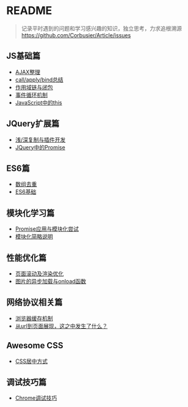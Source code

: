 ﻿# README

> 记录平时遇到的问题和学习感兴趣的知识，独立思考，力求追根溯源    https://github.com/Corbusier/Article/issues

##  JS基础篇

 - [AJAX整理](https://github.com/Corbusier/Article/issues/1)
 - [call/apply/bind总结](https://github.com/Corbusier/Article/issues/5)
 - [作用域链与闭包](https://github.com/Corbusier/Article/issues/6)
 - [事件循环机制](https://github.com/Corbusier/Article/issues/11)
 - [JavaScript中的this](https://github.com/Corbusier/Article/issues/16)

##  JQuery扩展篇

 - [浅/深复制与插件开发](https://github.com/Corbusier/Article/issues/9)
 - [JQuery中的Promise](https://github.com/Corbusier/Article/issues/15)

## ES6篇

 - [数组去重](https://github.com/Corbusier/Article/issues/7)
 - [ES6基础](https://github.com/Corbusier/Article/issues/3)

## 模块化学习篇

 - [Promise应用与模块化尝试](https://github.com/Corbusier/Article/issues/4)
 - [模块化简略说明](https://github.com/Corbusier/Article/issues/14)
 
## 性能优化篇
 - [页面滚动及渲染优化](https://github.com/Corbusier/Article/issues/10)
 - [图片的异步加载与onload函数](https://github.com/Corbusier/Article/issues/13)

## 网络协议相关篇

 - [浏览器缓存机制](https://github.com/Corbusier/Article/issues/8)
 - [从url到页面展现，这之中发生了什么？](https://github.com/Corbusier/Article/issues/17)

## Awesome CSS
 - [CSS居中方式](https://github.com/Corbusier/Article/issues/2)
 
## 调试技巧篇
 - [Chrome调试技巧](https://github.com/Corbusier/Article/issues/12)
